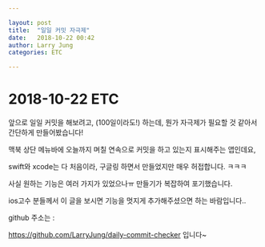 ```yaml
---

layout: post
title:  "일일 커밋 자극제"
date:   2018-10-22 00:42
author: Larry Jung
categories: ETC

---
```


# 2018-10-22 ETC  

앞으로 일일 커밋을 해보려고, (100일이라도!) 하는데, 뭔가 자극제가 필요할 것 같아서 간단하게 만들어봤습니다!  

맥북 상단 메뉴바에 오늘까지 며칠 연속으로 커밋을 하고 있는지 표시해주는 앱인데요,  

swift와 xcode는 다 처음이라, 구글링 하면서 만들었지만 매우 허접합니다. ㅋㅋㅋ  

사실 원하는 기능은 여러 가지가 있었으나ㅠ 만들기가 복잡하여 포기했습니다.  

ios고수 분들께서 이 글을 보시면 기능을 멋지게 추가해주셨으면 하는 바람입니다..   

github 주소는 :  

https://github.com/LarryJung/daily-commit-checker 입니다~  

### 
